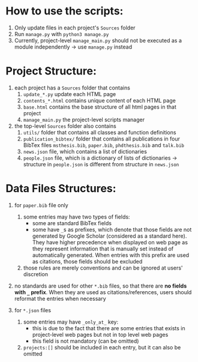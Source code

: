 # How to use the scripts:
1. Only update files in each project's `Sources` folder
2. Run `manage.py` with `python3 manage.py`
3. Currently, project-level `manage_main.py` should not be executed as a module independently -> use `manage.py` instead

# Project Structure:
1. each project has a `Sources` folder that contains
    1. `update_*.py` update each HTML page
    2. `contents_*.html` contains unique content of each HTML page
    3. `base.html` contains the base structure of all html pages in that project
    4. `manage_main.py` the project-level scripts manager
2. the top-level `Sources` folder also contains
    1. `utils/` folder that contains all classes and function definitions
    2. `publication_bibtex/` folder that contains all publications in four BibTex files `msthesis.bib`, `paper.bib`, `phdthesis.bib` and `talk.bib`
    3. `news.json` file, which contains a list of dictionaries
    4. `people.json` file, which is a dictionary of lists of dictionaries -> structure in `people.json` is different from structure in `news.json`
    
 # Data Files Structures:
 1. for `paper.bib` file only
    1. some entries may have two types of fields: 
        - some are standard BibTex fields
        - some have `_`s as prefixes, which denote that those fields are not generated by Google Scholar (considered as a standard here). They have higher precedence when displayed on web page as they represent information that is manually set instead of automatically generated. When entries with this prefix are used as citations, those fields should be excluded
    2. those rules are merely conventions and can be ignored at users' discretion
    
2. no standards are used for other `*.bib` files, so that there are **no fields with `_` prefix**. When they are used as citations/references, users should reformat the entries when necessary
    
3. for `*.json` files
    1. some entries may have `_only_at_` key:
        - this is due to the fact that there are some entries that exists in project-level web pages but not in top level web pages
        - this field is not mandatory (can be omitted)
    2. `projects:[]` should be included in each entry, but it can also be omitted